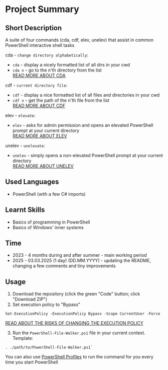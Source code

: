 # Project Summary


## Short Description
A suite of four commands (cda, cdf, elev, unelev) that assist in common PowerShell interactive shell tasks

cda - `change directory alphabetically`:
- `cda` - display a nicely formatted list of all dirs in your cwd
- `cda n` - go to the n'th directory from the list  
[READ MORE ABOUT CDA](https://github.com/JakuWorks/PowerShell-File-Walker-Commands/blob/main/GitHub-Assets/cda-guide.txt)

cdf - `current directory file`:
- `cdf` - display a nice formatted list of all files and directories in your cwd
- `cdf n` - get the path of the n'th file from the list  
[READ MORE ABOUT CDF](https://github.com/JakuWorks/PowerShell-File-Walker-Commands/blob/main/GitHub-Assets/cdf-guide.txt)

elev - `elevate`:
- `elev` - asks for admin permission and opens an elevated PowerShell prompt at your current directory  
[READ MORE ABOUT ELEV](https://github.com/JakuWorks/PowerShell-File-Walker-Commands/blob/main/GitHub-Assets/elev-guide.txt)

unelev - `unelevate`:
- `unelev` - simply opens a non-elevated PowerShell prompt at your current directory  
[READ MORE ABOUT UNELEV](https://github.com/JakuWorks/PowerShell-File-Walker-Commands/blob/main/GitHub-Assets/unelev-guide.txt)


## Used Languages
- PowerShell (with a few C# imports)


## Learnt Skills
- Basics of programming in PowerShell
- Basics of Windows' inner systems  


## Time
- 2023 - 4 months during and after summer - main working period
- 2025 - 03.03.2025 (1 day) (DD.MM.YYYY) - updating the README, changing a few comments and tiny improvements


## Usage
1. Download the repository (click the green "Code" button; click "Download ZIP")
2. Set execution policy to "Bypass"
```
Set-ExecutionPolicy -ExecutionPolicy Bypass -Scope CurrentUser -Force
```
[READ ABOUT THE RISKS OF CHANGING THE EXECUTION POLICY](https://github.com/JakuWorks/PowerShell-File-Walker-Commands/blob/main/GitHub-Assets/Risks-Of-Changing-Execution-Policy.md)

3. Run the `PowerShell-File-Walker.ps1` file in your current context. Template:
```
. ./path/to/PowerShell-File-Walker.ps1`
```

You can also use [PowerShell Profiles](https://learn.microsoft.com/en-us/powershell/module/microsoft.powershell.core/about/about_profiles?view=powershell-7.5) to run the command for you every time you start PowerShell